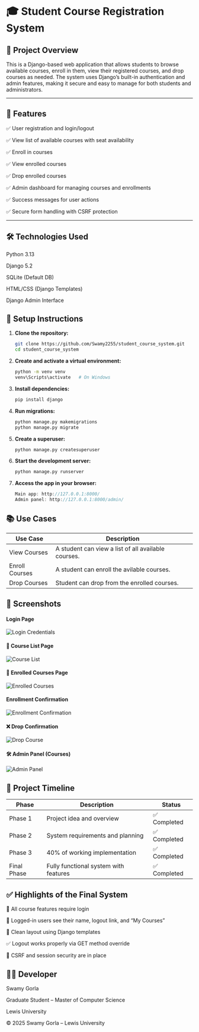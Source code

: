 # 🎓 Student Course Registration System

## 📝 Project Overview

This is a Django-based web application that allows students to browse available courses, enroll in them, view their registered courses, and drop courses as needed. The system uses Django’s built-in authentication and admin features, making it secure and easy to manage for both students and administrators.

---

## 🚀 Features
✅ User registration and login/logout

✅ View list of available courses with seat availability

✅ Enroll in courses

✅ View enrolled courses

✅ Drop enrolled courses

✅ Admin dashboard for managing courses and enrollments

✅ Success messages for user actions

✅ Secure form handling with CSRF protection

---

## 🛠️ Technologies Used
Python 3.13

Django 5.2

SQLite (Default DB)

HTML/CSS (Django Templates)

Django Admin Interface

## 🔧 Setup Instructions

1. **Clone the repository:**
   ```bash
   git clone https://github.com/Swamy2255/student_course_system.git
   cd student_course_system
2. **Create and activate a virtual environment:**
   ```bash
   python -m venv venv
   venv\Scripts\activate   # On Windows
3. **Install dependencies:**
   ```bash
   pip install django
4. **Run migrations:**
   ```bash
   python manage.py makemigrations
   python manage.py migrate
5. **Create a superuser:**
   ```bash
   python manage.py createsuperuser
6. **Start the development server:**
   ```bash
   python manage.py runserver

7. **Access the app in your browser:**
   ```cpp
   Main app: http://127.0.0.1:8000/
   Admin panel: http://127.0.0.1:8000/admin/
   
## 📚 Use Cases
| Use Case     | Description                                         |
| ------------ | --------------------------------------------------- |
| View Courses | A student can view a list of all available courses. |
| Enroll Courses | A student can enroll the avilable courses.        |
| Drop Courses | Student can drop from the enrolled courses.         |

## 📸 Screenshots

#### Login Page
![Login Credentials](screenshots/screenshot_login.png)

#### 📘 Course List Page
![Course List](screenshots/screenshot_available_courses.png)

#### 🧾 Enrolled Courses Page
![Enrolled Courses](screenshots/screenshot_enrolled_courses.png)

#### Enrollment Confirmation
![Enrollment Confirmation](screenshots/screenshot_enrollment_confirmation.png)

#### ❌ Drop Confirmation
![Drop Course](screenshots/screenshot_drop.png)

#### 🛠️ Admin Panel (Courses)
![Admin Panel](screenshots/screenshot_admin_panel.png)

## 📅 Project Timeline
| Phase       | Description                           | Status         |
| ----------- | ------------------------------------- | -------------- |
| Phase 1     | Project idea and overview             | ✅ Completed    |
| Phase 2     | System requirements and planning      | ✅ Completed    |
| Phase 3     | 40% of working implementation         | ✅ Completed  |
| Final Phase | Fully functional system with features | ✅ Completed |

## ✅ Highlights of the Final System
🔐 All course features require login

🙋 Logged-in users see their name, logout link, and “My Courses”

🧩 Clean layout using Django templates

✅ Logout works properly via GET method override

🔁 CSRF and session security are in place

## 👩‍💻 Developer

Swamy Gorla

Graduate Student – Master of Computer Science

Lewis University

© 2025 Swamy Gorla – Lewis University
